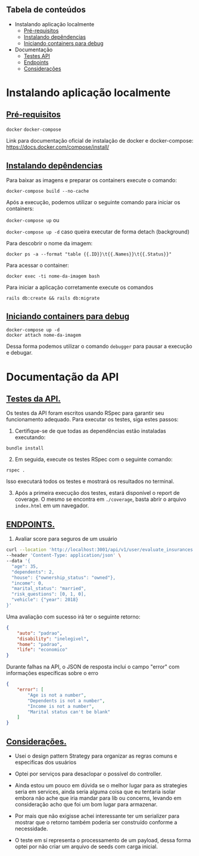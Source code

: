 <!-- Inserir descrição do projeto -->
 
Tabela de conteúdos
-----------
<!--ts-->
* Instalando aplicação localmente
    * [Pré-requisitos](#prerequisites)
    * [Instalando depêndencias](#install)
    * [Iniciando containers para debug](#debug)
* Documentação
    * [Testes API](#testesapi)
    * [Endpoints](#endpoints)
    * [Considerações](#consideracoes)
<!--te-->
# Instalando aplicação localmente

<a href="prerequisites">Pré-requisitos</a>
-----------
`docker`
`docker-compose`

Link para documentação oficial de instalação de docker e docker-compose:
https://docs.docker.com/compose/install/


<a href="install">Instalando depêndencias</a>
-----------

Para baixar as imagens e preparar os containers execute o comando:

`docker-compose build --no-cache`

Após a execução, podemos utilizar o seguinte comando para iniciar os containers:

`docker-compose up` ou

`docker-compose up -d` caso queira executar de forma detach (background)

Para descobrir o nome da imagem:

`docker ps -a --format "table {{.ID}}\t{{.Names}}\t{{.Status}}"`

Para acessar o container:

`docker exec -ti nome-da-imagem bash`


Para iniciar a aplicação corretamente execute os comandos

`rails db:create && rails db:migrate`

<a href="debug">Iniciando containers para debug</a>
-----------

    docker-compose up -d
    docker attach nome-da-imagem

Dessa forma podemos utilizar o comando `debugger` para pausar a execução e debugar.


# Documentação da API
<a href="testesapi">Testes da API.</a>
-----------
Os testes da API foram escritos usando RSpec para garantir seu funcionamento adequado. Para executar os testes, siga estes passos:

1. Certifique-se de que todas as dependências estão instaladas executando:

  `bundle install`

2. Em seguida, execute os testes RSpec com o seguinte comando:

  `rspec . `

  Isso executará todos os testes e mostrará os resultados no terminal.

3. Após a primeira execução dos testes, estará disponível o report de coverage. O mesmo se encontra em `./coverage`, basta abrir o arquivo `index.html` em um navegador. 

<a href="endpoints">ENDPOINTS.</a>
-----------


1. Avaliar score para seguros de um usuário

```bash
curl --location 'http://localhost:3001/api/v1/user/evaluate_insurances' \
--header 'Content-Type: application/json' \
--data '{
  "age": 35,
  "dependents": 2,
  "house": {"ownership_status": "owned"},
  "income": 0,
  "marital_status": "married",
  "risk_questions": [0, 1, 0],
  "vehicle": {"year": 2018}
}'

```

Uma avaliação com sucesso irá ter o seguinte retorno:

```json
{
    "auto": "padrao",
    "disability": "inelegivel",
    "home": "padrao",
    "life": "economico"
}
```

Durante falhas na API, o JSON de resposta inclui o campo "error" com informações específicas sobre o erro

```json
{
    "error": [
        "Age is not a number",
        "Dependents is not a number",
        "Income is not a number",
        "Marital status can't be blank"
    ]
}
```

<a href="consideracoes">Considerações.</a>
-----------
* Usei o design pattern Strategy para organizar as regras comuns e especificas dos usuários

* Optei por serviços para desaclopar o possível do controller. 

* Ainda estou um pouco em dúvida se o melhor lugar para as strategies seria em services, ainda seria alguma coisa que eu tentaria isolar embora
não ache que iria mandar para lib ou concerns, levando em consideração acho que foi um bom lugar para armazenar. 

* Por mais que não exigisse achei interessante ter um serializer para mostrar que o retorno também poderia ser construído conforme a necessidade. 

* O teste em sí representa o processamento de um payload, dessa forma optei por não criar um arquivo de seeds com carga inicial.

